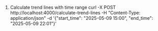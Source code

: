 1. Calculate trend lines with time range
curl -X POST http://localhost:4000/calculate-trend-lines -H "Content-Type: application/json" -d '{"start_time": "2025-05-09 15:00", "end_time": "2025-05-09 22:01"}'